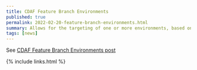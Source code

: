 ```yaml
---
title: CDAF Feature Branch Environments
published: true
permalink: 2022-02-20-feature-branch-environments.html
summary: Allows for the targeting of one or more environments, based on branch name prefix.
tags: [news]
---
```


See [CDAF Feature Branch Environments post](https://blog.cdaf.io/posts/2022-02-20-feature-branch-environments/)

{% include links.html %}
